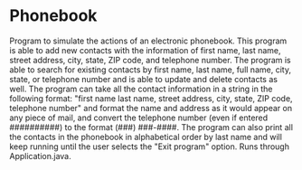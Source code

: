 # Phonebook
Program to simulate the actions of an electronic phonebook.  This program is able to add new contacts with the information of first name, last name, street address, city, state, ZIP code, and telephone number.  The program is able to search for existing contacts by first name, last name, full name, city, state, or telephone number and is able to update and delete contacts as well.  The program can take all the contact information in a string in the following format: "first name last name, street address, city, state, ZIP code, telephone number" and format the name and address as it would appear on any piece of mail, and convert the telephone number (even if entered ##########) to the format (###) ###-####.  The program can also print all the contacts in the phonebook in alphabetical order by last name and will keep running until the user selects the "Exit program" option.  Runs through Application.java.
